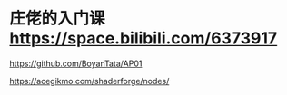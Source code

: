 # 庄佬的入门课 https://space.bilibili.com/6373917

https://github.com/BoyanTata/AP01

https://acegikmo.com/shaderforge/nodes/
